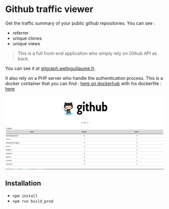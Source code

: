 # Github traffic viewer

Get the traffic summary of your public github repositories. You can see : 

* referrer 
* unique clones
* unique views

> This is a full front-end application who simply rely on Github API as back. 

You can see it at [gitgraph.wellsguillaume.fr](https://gitgraph.wellsguillaume.fr).


It also rely on a PHP server who handle the authentication process. This is a docker container that you can find : [here on dockerhub](https://hub.docker.com/r/waxer/gitgraph) with his dockerfile : [here](https://github.com/Bulliby/docker/tree/master/gitgraph)

![screenshot of Single Page Application](.github/gitgraph.png)

## Installation

* `npm install`
* `npm run build_prod`
